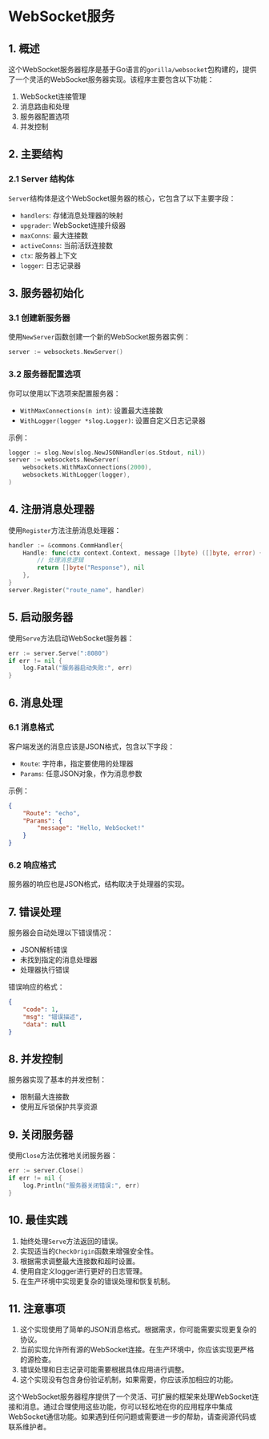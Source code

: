 # WebSocket服务

## 1. 概述

这个WebSocket服务器程序是基于Go语言的`gorilla/websocket`包构建的，提供了一个灵活的WebSocket服务器实现。该程序主要包含以下功能：

1. WebSocket连接管理
2. 消息路由和处理
3. 服务器配置选项
4. 并发控制

## 2. 主要结构

### 2.1 Server 结构体

`Server`结构体是这个WebSocket服务器的核心，它包含了以下主要字段：

- `handlers`: 存储消息处理器的映射
- `upgrader`: WebSocket连接升级器
- `maxConns`: 最大连接数
- `activeConns`: 当前活跃连接数
- `ctx`: 服务器上下文
- `logger`: 日志记录器

## 3. 服务器初始化

### 3.1 创建新服务器

使用`NewServer`函数创建一个新的WebSocket服务器实例：

```go
server := websockets.NewServer()
```

### 3.2 服务器配置选项

你可以使用以下选项来配置服务器：

- `WithMaxConnections(n int)`: 设置最大连接数
- `WithLogger(logger *slog.Logger)`: 设置自定义日志记录器

示例：

```go
logger := slog.New(slog.NewJSONHandler(os.Stdout, nil))
server := websockets.NewServer(
    websockets.WithMaxConnections(2000),
    websockets.WithLogger(logger),
)
```

## 4. 注册消息处理器

使用`Register`方法注册消息处理器：

```go
handler := &commons.CommHandler{
    Handle: func(ctx context.Context, message []byte) ([]byte, error) {
        // 处理消息逻辑
        return []byte("Response"), nil
    },
}
server.Register("route_name", handler)
```

## 5. 启动服务器

使用`Serve`方法启动WebSocket服务器：

```go
err := server.Serve(":8080")
if err != nil {
    log.Fatal("服务器启动失败:", err)
}
```

## 6. 消息处理

### 6.1 消息格式

客户端发送的消息应该是JSON格式，包含以下字段：

- `Route`: 字符串，指定要使用的处理器
- `Params`: 任意JSON对象，作为消息参数

示例：

```json
{
    "Route": "echo",
    "Params": {
        "message": "Hello, WebSocket!"
    }
}
```

### 6.2 响应格式

服务器的响应也是JSON格式，结构取决于处理器的实现。

## 7. 错误处理

服务器会自动处理以下错误情况：

- JSON解析错误
- 未找到指定的消息处理器
- 处理器执行错误

错误响应的格式：

```json
{
    "code": 1,
    "msg": "错误描述",
    "data": null
}
```

## 8. 并发控制

服务器实现了基本的并发控制：

- 限制最大连接数
- 使用互斥锁保护共享资源

## 9. 关闭服务器

使用`Close`方法优雅地关闭服务器：

```go
err := server.Close()
if err != nil {
    log.Println("服务器关闭错误:", err)
}
```

## 10. 最佳实践

1. 始终处理`Serve`方法返回的错误。
2. 实现适当的`CheckOrigin`函数来增强安全性。
3. 根据需求调整最大连接数和超时设置。
4. 使用自定义logger进行更好的日志管理。
5. 在生产环境中实现更复杂的错误处理和恢复机制。

## 11. 注意事项

1. 这个实现使用了简单的JSON消息格式。根据需求，你可能需要实现更复杂的协议。
2. 当前实现允许所有源的WebSocket连接。在生产环境中，你应该实现更严格的源检查。
3. 错误处理和日志记录可能需要根据具体应用进行调整。
4. 这个实现没有包含身份验证机制，如果需要，你应该添加相应的功能。


这个WebSocket服务器程序提供了一个灵活、可扩展的框架来处理WebSocket连接和消息。通过合理使用这些功能，你可以轻松地在你的应用程序中集成WebSocket通信功能。如果遇到任何问题或需要进一步的帮助，请查阅源代码或联系维护者。